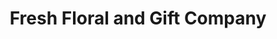 ---
title: "Fresh Floral and Gift Company"
url: /springville/fresh-floral-and-gift-company/
shop: Blumen
---